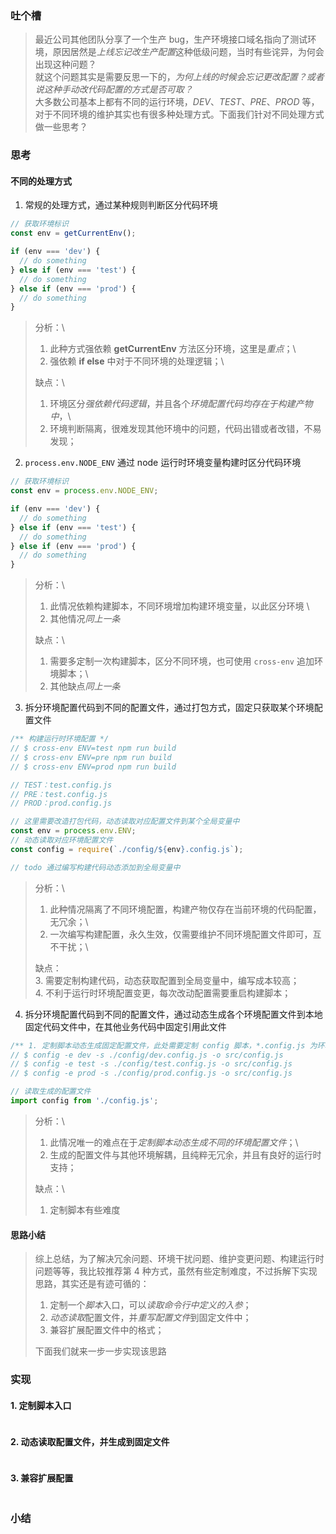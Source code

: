 ### 吐个槽

> 最近公司其他团队分享了一个生产 bug，生产环境接口域名指向了测试环境，原因居然是*上线忘记改生产配置*这种低级问题，当时有些诧异，为何会出现这种问题？\
> 就这个问题其实是需要反思一下的，*为何上线的时候会忘记更改配置？*或者说这种*手动改代码配置的方式是否可取？* \
> 大多数公司基本上都有不同的运行环境，_DEV_、_TEST_、_PRE_、_PROD_ 等，对于不同环境的维护其实也有很多种处理方式。下面我们针对不同处理方式做一些思考？

### 思考

#### 不同的处理方式

1. 常规的处理方式，通过某种规则判断区分代码环境

```typescript
// 获取环境标识
const env = getCurrentEnv();

if (env === 'dev') {
  // do something
} else if (env === 'test') {
  // do something
} else if (env === 'prod') {
  // do something
}
```

> 分析：\
>
> 1. 此种方式强依赖 **getCurrentEnv** 方法区分环境，这里是*重点*；\
> 2. 强依赖 **if else** 中对于不同环境的处理逻辑；\
>
> 缺点：\
>
> 1. 环境区分*强依赖代码逻辑*，并且各个*环境配置代码均存在于构建产物中*，\
> 2. 环境判断隔离，很难发现其他环境中的问题，代码出错或者改错，不易发现；

2. `process.env.NODE_ENV` 通过 node 运行时环境变量构建时区分代码环境

```typescript
// 获取环境标识
const env = process.env.NODE_ENV;

if (env === 'dev') {
  // do something
} else if (env === 'test') {
  // do something
} else if (env === 'prod') {
  // do something
}
```

> 分析：\
>
> 1. 此情况依赖构建脚本，不同环境增加构建环境变量，以此区分环境 \
> 2. 其他情况*同上一条*
>
> 缺点：\
>
> 1. 需要多定制一次构建脚本，区分不同环境，也可使用 `cross-env` 追加环境脚本；\
> 2. 其他缺点*同上一条*

3. 拆分环境配置代码到不同的配置文件，通过打包方式，固定只获取某个环境配置文件

```typescript
/** 构建运行时环境配置 */
// $ cross-env ENV=test npm run build
// $ cross-env ENV=pre npm run build
// $ cross-env ENV=prod npm run build

// TEST：test.config.js
// PRE：test.config.js
// PROD：prod.config.js

// 这里需要改造打包代码，动态读取对应配置文件到某个全局变量中
const env = process.env.ENV;
// 动态读取对应环境配置文件
const config = require(`./config/${env}.config.js`);

// todo 通过编写构建代码动态添加到全局变量中
```

> 分析：\
>
> 1. 此种情况隔离了不同环境配置，构建产物仅存在当前环境的代码配置，无冗余；\
> 2. 一次编写构建配置，永久生效，仅需要维护不同环境配置文件即可，互不干扰；\
>
> 缺点：\
> 3. 需要定制构建代码，动态获取配置到全局变量中，编写成本较高；\
> 4. 不利于运行时环境配置变更，每次改动配置需要重启构建脚本；

4. 拆分环境配置代码到不同的配置文件，通过动态生成各个环境配置文件到本地固定代码文件中，在其他业务代码中固定引用此文件

```typescript
/** 1. 定制脚本动态生成固定配置文件，此处需要定制 config 脚本，*.config.js 为环境配置文件，-s 对应源文件，-o 对应输出文件 */
// $ config -e dev -s ./config/dev.config.js -o src/config.js
// $ config -e test -s ./config/test.config.js -o src/config.js
// $ config -e prod -s ./config/prod.config.js -o src/config.js

// 读取生成的配置文件
import config from './config.js';
```

> 分析：\
>
> 1. 此情况唯一的难点在于*定制脚本动态生成不同的环境配置文件*；\
> 2. 生成的配置文件与其他环境解耦，且纯粹无冗余，并且有良好的运行时支持；
>
> 缺点：\
>
> 1. 定制脚本有些难度

#### 思路小结

> 综上总结，为了解决冗余问题、环境干扰问题、维护变更问题、构建运行时问题等等，我比较推荐第 4 种方式，虽然有些定制难度，不过拆解下实现思路，其实还是有迹可循的：
>
> 1. 定制一个*脚本*入口，可以*读取命令行中定义的入参*；
> 2. *动态读取*配置文件，并*重写配置文件*到固定文件中；
> 3. 兼容扩展配置文件中的格式；
>
> 下面我们就来一步一步实现该思路

### 实现

#### 1. 定制脚本入口

```typescript

```

#### 2. 动态读取配置文件，并生成到固定文件

```typescript

```

#### 3. 兼容扩展配置

```typescript

```

### 小结
